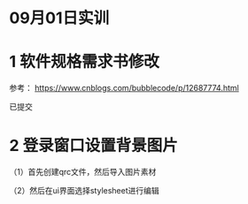 09月01日实训
===

# 1 软件规格需求书修改

参考：
<https://www.cnblogs.com/bubblecode/p/12687774.html>

已提交

# 2 登录窗口设置背景图片

（1）首先创建qrc文件，然后导入图片素材

（2）然后在ui界面选择stylesheet进行编辑